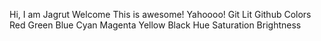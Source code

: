 Hi,
I am Jagrut
Welcome
This is awesome!
Yahoooo!
Git Lit
Github
Colors
Red Green Blue
Cyan Magenta Yellow Black
Hue Saturation Brightness